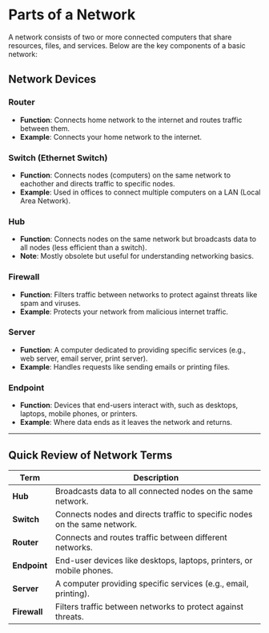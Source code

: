 # Parts of a Network

A network consists of two or more connected computers that share resources, files, and services. Below are the key components of a basic network:

## Network Devices

### **Router**
- **Function**: Connects home network to the internet and routes traffic between them.
- **Example**: Connects your home network to the internet.

### **Switch (Ethernet Switch)**
- **Function**: Connects nodes (computers) on the same network to eachother and directs traffic to specific nodes.
- **Example**: Used in offices to connect multiple computers on a LAN (Local Area Network).

### **Hub**
- **Function**: Connects nodes on the same network but broadcasts data to all nodes (less efficient than a switch).
- **Note**: Mostly obsolete but useful for understanding networking basics.

### **Firewall**
- **Function**: Filters traffic between networks to protect against threats like spam and viruses.
- **Example**: Protects your network from malicious internet traffic.

### **Server**
- **Function**: A computer dedicated to providing specific services (e.g., web server, email server, print server).
- **Example**: Handles requests like sending emails or printing files.

### **Endpoint**
- **Function**: Devices that end-users interact with, such as desktops, laptops, mobile phones, or printers.
- **Example**: Where data ends as it leaves the network and returns.

---

## Quick Review of Network Terms

| **Term**    | **Description**                                                                 |
|-------------|---------------------------------------------------------------------------------|
| **Hub**     | Broadcasts data to all connected nodes on the same network.                     |
| **Switch**  | Connects nodes and directs traffic to specific nodes on the same network.       |
| **Router**  | Connects and routes traffic between different networks.                         |
| **Endpoint**| End-user devices like desktops, laptops, printers, or mobile phones.            |
| **Server**  | A computer providing specific services (e.g., email, printing).                |
| **Firewall**| Filters traffic between networks to protect against threats.                    |